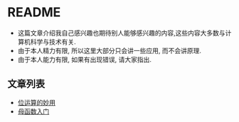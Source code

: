 # README
- 这篇文章介绍我自己感兴趣也期待别人能够感兴趣的内容,这些内容大多数与计算机科学与技术有关.
- 由于本人精力有限, 所以这里大部分只会讲一些应用, 而不会讲原理. 
- 由于本人能力有限, 如果有出现错误, 请大家指出.

## 文章列表
- [位运算的妙用](http://blog.csdn.net/major_out/article/details/79013722)
- [母函数入门](http://blog.csdn.net/major_out/article/details/79108918)